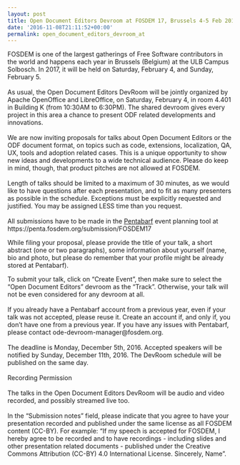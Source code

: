 ```yaml
---
layout: post
title: Open Document Editors Devroom at FOSDEM 17, Brussels 4-5 Feb 2017
date: '2016-11-08T21:11:52+00:00'
permalink: open_document_editors_devroom_at
---
```

<p>FOSDEM is one of the largest gatherings of Free Software contributors in the world and happens each year in Brussels (Belgium) at the ULB Campus Solbosch. In 2017, it will be held on Saturday, February 4, and Sunday, February 5.<br /><br />As usual, the Open Document Editors DevRoom will be jointly organized by Apache OpenOffice and LibreOffice, on Saturday, February 4, in room 4.401 in Building K (from 10:30AM to 6:30PM). The shared devroom gives every project in this area a chance to present ODF related developments and innovations.<br /><br />We are now inviting proposals for talks about Open Document Editors or the ODF document format, on topics such as code, extensions, localization, QA, UX, tools and adoption related cases. This is a unique opportunity to show new ideas and developments to a wide technical audience. Please do keep in mind, though, that product pitches are not allowed at FOSDEM.<br /><br />Length of talks should be limited to a maximum of 30 minutes, as we would like to have questions after each presentation, and to fit as many presenters as possible in the schedule. Exceptions must be explicitly requested and justified. You may be assigned LESS time than you request.<br /><br />All submissions have to be made in the <a href="https://penta.fosdem.org/submission/FOSDEM17">Pentabarf</a> event planning tool at https://penta.fosdem.org/submission/FOSDEM17<br /></p>While filing your proposal, please provide the title of your talk, a short abstract (one or two paragraphs), some information about yourself (name, bio and photo, but please do remember that your profile might be already stored at Pentabarf).<br /> 
  <p>To submit your talk, click on “Create Event”, then make sure to select the “Open Document Editors” devroom as the “Track”. Otherwise, your talk will not be even considered for any devroom at all.<br /><br />If you already have a Pentabarf account from a previous year, even if your talk was not accepted, please reuse it. Create an account if, and only if, you don’t have one from a previous year. If you have any issues with Pentabarf, please contact ode-devroom-manager@fosdem.org.<br /><br />The deadline is Monday, December 5th, 2016. Accepted speakers will be notified by Sunday, December 11th, 2016. The DevRoom schedule will be published on the same day.<br /><br />Recording Permission<br /><br />The talks in the Open Document Editors DevRoom will be audio and video recorded, and possibly streamed live too.<br /><br />In the “Submission notes” field, please indicate that you agree to have your presentation recorded and published under the same license as all FOSDEM content (CC-BY). For example: “If my speech is accepted for FOSDEM, I hereby agree to be recorded and to have recordings - including slides and other presentation related documents - published under the Creative Commons Attribution (CC-BY) 4.0 International License. Sincerely, Name”.<br /><br /> </p>
